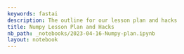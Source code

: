 ```yaml
---
keywords: fastai
description: The outline for our lesson plan and hacks
title: Numpy Lesson Plan and Hacks
nb_path: _notebooks/2023-04-16-Numpy-plan.ipynb
layout: notebook
---
```


<!--
#################################################
### THIS FILE WAS AUTOGENERATED! DO NOT EDIT! ###
#################################################
# file to edit: _notebooks/2023-04-16-Numpy-plan.ipynb
-->

<div class="container" id="notebook-container">
        
</div>
 

